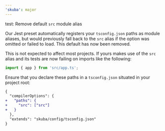 ```yaml
---
'skuba': major
---
```


test: Remove default `src` module alias

Our Jest preset automatically registers your `tsconfig.json` paths as module aliases, but would previously fall back to the `src` alias if the option was omitted or failed to load. This default has now been removed.

This is not expected to affect most projects. If yours makes use of the `src` alias and its tests are now failing on imports like the following:

```typescript
import { app } from 'src/app.ts';
```

Ensure that you declare these paths in a `tsconfig.json` situated in your project root:

```diff
{
  "compilerOptions": {
+   "paths": {
+     "src": ["src"]
+   }
  },
  "extends": "skuba/config/tsconfig.json"
}
```
